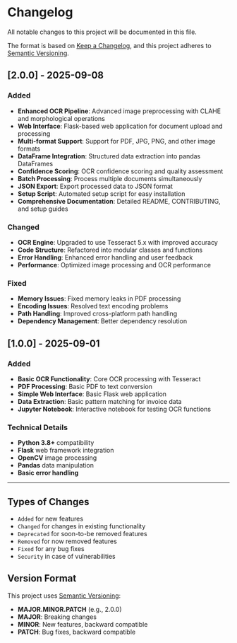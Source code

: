# Changelog

All notable changes to this project will be documented in this file.

The format is based on [Keep a Changelog](https://keepachangelog.com/en/1.0.0/),
and this project adheres to [Semantic Versioning](https://semver.org/spec/v2.0.0.html).

## [2.0.0] - 2025-09-08

### Added

- **Enhanced OCR Pipeline**: Advanced image preprocessing with CLAHE and morphological operations
- **Web Interface**: Flask-based web application for document upload and processing
- **Multi-format Support**: Support for PDF, JPG, PNG, and other image formats
- **DataFrame Integration**: Structured data extraction into pandas DataFrames
- **Confidence Scoring**: OCR confidence scoring and quality assessment
- **Batch Processing**: Process multiple documents simultaneously
- **JSON Export**: Export processed data to JSON format
- **Setup Script**: Automated setup script for easy installation
- **Comprehensive Documentation**: Detailed README, CONTRIBUTING, and setup guides

### Changed

- **OCR Engine**: Upgraded to use Tesseract 5.x with improved accuracy
- **Code Structure**: Refactored into modular classes and functions
- **Error Handling**: Enhanced error handling and user feedback
- **Performance**: Optimized image processing and OCR performance

### Fixed

- **Memory Issues**: Fixed memory leaks in PDF processing
- **Encoding Issues**: Resolved text encoding problems
- **Path Handling**: Improved cross-platform path handling
- **Dependency Management**: Better dependency resolution

## [1.0.0] - 2025-09-01

### Added

- **Basic OCR Functionality**: Core OCR processing with Tesseract
- **PDF Processing**: Basic PDF to text conversion
- **Simple Web Interface**: Basic Flask web application
- **Data Extraction**: Basic pattern matching for invoice data
- **Jupyter Notebook**: Interactive notebook for testing OCR functions

### Technical Details

- **Python 3.8+** compatibility
- **Flask** web framework integration
- **OpenCV** image processing
- **Pandas** data manipulation
- **Basic error handling**

---

## Types of Changes

- `Added` for new features
- `Changed` for changes in existing functionality
- `Deprecated` for soon-to-be removed features
- `Removed` for now removed features
- `Fixed` for any bug fixes
- `Security` in case of vulnerabilities

## Version Format

This project uses [Semantic Versioning](https://semver.org/):

- **MAJOR.MINOR.PATCH** (e.g., 2.0.0)
- **MAJOR**: Breaking changes
- **MINOR**: New features, backward compatible
- **PATCH**: Bug fixes, backward compatible
